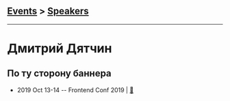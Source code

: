 ## [Events](../README.md) > [Speakers](../speakers.md)
---

# Дмитрий Дятчин

## По ту сторону баннера
- 2019 Oct 13-14 -- Frontend Conf 2019  | [:notebook:](https://drive.google.com/file/d/1I_BpCJ9Qoc5PqEtgg2r_t2QlUvJqHfEI)  
